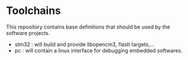 # Toolchains
This repository contains base definitions that should be used by the software projects.

* stm32 : will build and provide libopencm3, flash targets,…
* pc : will contain a linux interface for debugging embedded softwares.
